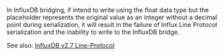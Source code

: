In InfluxDB bridging, if intend to write using the float data type but the placeholder represents the original value
as an integer without a decimal point during serialization, it will result in the failure of Influx Line Protocol serialization
and the inability to write to the InfluxDB bridge.

See also: [InfluxDB v2.7 Line-Protocol](https://docs.influxdata.com/influxdb/v2.7/reference/syntax/line-protocol/#float)
